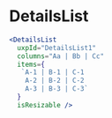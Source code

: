 # DetailsList
  
```jsx
<DetailsList 
  uxpId="DetailsList1"
  columns="Aa | Bb | Cc"
  items={
   `A-1 | B-1 | C-1 
    A-2 | B-2 | C-2
    A-3 | B-3 | C-3`
  }
  isResizable />
```
  
 